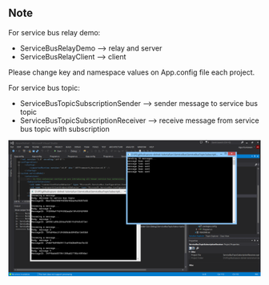 ## Note

For service bus relay demo:
+ ServiceBusRelayDemo --> relay and server
+ ServiceBusRelayClient --> client

Please change key and namespace values on App.config file each project.

For service bus topic:
+ ServiceBusTopicSubscriptionSender --> sender message to service bus topic
+ ServiceBusTopicSubscriptionReceiver --> receive message from service bus topic with subscription

![Alt text](screendemo.png "Sender-Receiver service bus topic with subscription")